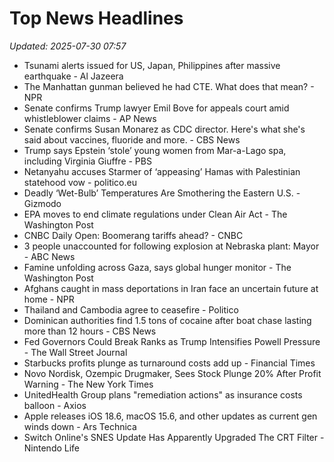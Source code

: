 # Top News Headlines

_Updated: 2025-07-30 07:57_

- Tsunami alerts issued for US, Japan, Philippines after massive earthquake - Al Jazeera
- The Manhattan gunman believed he had CTE. What does that mean? - NPR
- Senate confirms Trump lawyer Emil Bove for appeals court amid whistleblower claims - AP News
- Senate confirms Susan Monarez as CDC director. Here's what she's said about vaccines, fluoride and more. - CBS News
- Trump says Epstein ‘stole’ young women from Mar-a-Lago spa, including Virginia Giuffre - PBS
- Netanyahu accuses Starmer of ‘appeasing’ Hamas with Palestinian statehood vow - politico.eu
- Deadly ‘Wet-Bulb’ Temperatures Are Smothering the Eastern U.S. - Gizmodo
- EPA moves to end climate regulations under Clean Air Act - The Washington Post
- CNBC Daily Open: Boomerang tariffs ahead? - CNBC
- 3 people unaccounted for following explosion at Nebraska plant: Mayor - ABC News
- Famine unfolding across Gaza, says global hunger monitor - The Washington Post
- Afghans caught in mass deportations in Iran face an uncertain future at home - NPR
- Thailand and Cambodia agree to ceasefire - Politico
- Dominican authorities find 1.5 tons of cocaine after boat chase lasting more than 12 hours - CBS News
- Fed Governors Could Break Ranks as Trump Intensifies Powell Pressure - The Wall Street Journal
- Starbucks profits plunge as turnaround costs add up - Financial Times
- Novo Nordisk, Ozempic Drugmaker, Sees Stock Plunge 20% After Profit Warning - The New York Times
- UnitedHealth Group plans "remediation actions" as insurance costs balloon - Axios
- Apple releases iOS 18.6, macOS 15.6, and other updates as current gen winds down - Ars Technica
- Switch Online's SNES Update Has Apparently Upgraded The CRT Filter - Nintendo Life